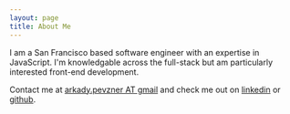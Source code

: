 ```yaml
---
layout: page
title: About Me
---
```


I am a San Francisco based software engineer with an expertise in JavaScript. I'm knowledgable across the full-stack but am particularly interested front-end development.

Contact me at <a href="mailto:arkady.pevzner@gmail.com" target="_blank">arkady.pevzner AT gmail</a> and check me out on <a href="http://www.linkedin.com/in/arkadyp" target="_blank">linkedin</a>
or <a href="http://www.github.com/arkadyp" target="_blank">github</a>.